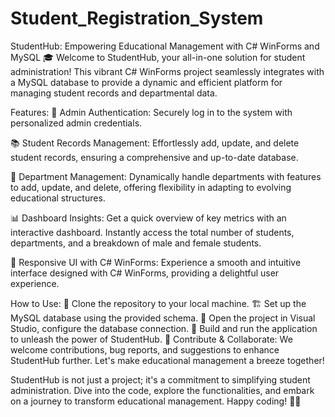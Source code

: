 # Student_Registration_System

StudentHub: Empowering Educational Management with C# WinForms and MySQL 🎓
Welcome to StudentHub, your all-in-one solution for student administration! This vibrant C# WinForms project seamlessly integrates with a MySQL database to provide a dynamic and efficient platform for managing student records and departmental data.

Features:
🔐 Admin Authentication: Securely log in to the system with personalized admin credentials.

📚 Student Records Management: Effortlessly add, update, and delete student records, ensuring a comprehensive and up-to-date database.

🏢 Department Management: Dynamically handle departments with features to add, update, and delete, offering flexibility in adapting to evolving educational structures.

📊 Dashboard Insights: Get a quick overview of key metrics with an interactive dashboard. Instantly access the total number of students, departments, and a breakdown of male and female students.

🚀 Responsive UI with C# WinForms: Experience a smooth and intuitive interface designed with C# WinForms, providing a delightful user experience.

How to Use:
🔄 Clone the repository to your local machine.
🏗 Set up the MySQL database using the provided schema.
🔧 Open the project in Visual Studio, configure the database connection.
🚀 Build and run the application to unleash the power of StudentHub.
🤝 Contribute & Collaborate: We welcome contributions, bug reports, and suggestions to enhance StudentHub further. Let's make educational management a breeze together!

StudentHub is not just a project; it's a commitment to simplifying student administration. Dive into the code, explore the functionalities, and embark on a journey to transform educational management. Happy coding! 🚀✨

